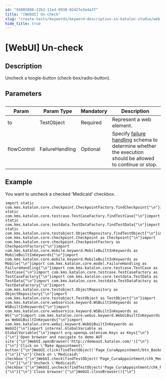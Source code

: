 ```yaml
---
id: "94885880-22b2-11ed-9930-0242fe3e4a3f"
title: "[WebUI] Un-check"
slug: "create-tests/keywords/keyword-description-in-katalon-studio/web-ui-keywords/webui-un-check"
hide_title: true
---
```


# <a id="id_0" class="anchor_top_offset"/><a id="ariaid-title1" class="anchor_top_offset"/>[WebUI] Un-check


## <a id="id_0__id_1" class="anchor_top_offset"/>Description

              
<p xmlns="http://www.w3.org/1999/xhtml" className="p">Uncheck a toogle-button (check-box/radio-button).</p> 
      

## <a id="id_0__id_2" class="anchor_top_offset"/>Parameters

              
<table xmlns="http://www.w3.org/1999/xhtml" className="table anchor_top_offset" id="id_0__16ee2fb8-b674-4810-92b2-b533a804419b"><caption /><thead className="thead"><tr className><th className="entry anchor_top_offset" id="id_0__16ee2fb8-b674-4810-92b2-b533a804419b__entry__1">Param</th><th className="entry anchor_top_offset" id="id_0__16ee2fb8-b674-4810-92b2-b533a804419b__entry__2">Param Type</th><th className="entry anchor_top_offset" id="id_0__16ee2fb8-b674-4810-92b2-b533a804419b__entry__3">Mandatory</th><th className="entry anchor_top_offset" id="id_0__16ee2fb8-b674-4810-92b2-b533a804419b__entry__4">Description</th></tr></thead><tbody className="tbody"><tr className><td className="entry" headers="id_0__16ee2fb8-b674-4810-92b2-b533a804419b__entry__1 id_0__16ee2fb8-b674-4810-92b2-b533a804419b__entry__2 id_0__16ee2fb8-b674-4810-92b2-b533a804419b__entry__3 id_0__16ee2fb8-b674-4810-92b2-b533a804419b__entry__4 ">to</td><td className="entry" headers="id_0__16ee2fb8-b674-4810-92b2-b533a804419b__entry__1 id_0__16ee2fb8-b674-4810-92b2-b533a804419b__entry__2 id_0__16ee2fb8-b674-4810-92b2-b533a804419b__entry__3 id_0__16ee2fb8-b674-4810-92b2-b533a804419b__entry__4 ">TestObject</td><td className="entry" headers="id_0__16ee2fb8-b674-4810-92b2-b533a804419b__entry__1 id_0__16ee2fb8-b674-4810-92b2-b533a804419b__entry__2 id_0__16ee2fb8-b674-4810-92b2-b533a804419b__entry__3 id_0__16ee2fb8-b674-4810-92b2-b533a804419b__entry__4 ">Required</td><td className="entry" headers="id_0__16ee2fb8-b674-4810-92b2-b533a804419b__entry__1 id_0__16ee2fb8-b674-4810-92b2-b533a804419b__entry__2 id_0__16ee2fb8-b674-4810-92b2-b533a804419b__entry__3 id_0__16ee2fb8-b674-4810-92b2-b533a804419b__entry__4 ">Represent a web element.</td></tr><tr className><td className="entry" headers="id_0__16ee2fb8-b674-4810-92b2-b533a804419b__entry__1 id_0__16ee2fb8-b674-4810-92b2-b533a804419b__entry__2 id_0__16ee2fb8-b674-4810-92b2-b533a804419b__entry__3 id_0__16ee2fb8-b674-4810-92b2-b533a804419b__entry__4 ">flowControl</td><td className="entry" headers="id_0__16ee2fb8-b674-4810-92b2-b533a804419b__entry__1 id_0__16ee2fb8-b674-4810-92b2-b533a804419b__entry__2 id_0__16ee2fb8-b674-4810-92b2-b533a804419b__entry__3 id_0__16ee2fb8-b674-4810-92b2-b533a804419b__entry__4 ">FailureHandling</td><td className="entry" headers="id_0__16ee2fb8-b674-4810-92b2-b533a804419b__entry__1 id_0__16ee2fb8-b674-4810-92b2-b533a804419b__entry__2 id_0__16ee2fb8-b674-4810-92b2-b533a804419b__entry__3 id_0__16ee2fb8-b674-4810-92b2-b533a804419b__entry__4 ">Optional</td><td className="entry" headers="id_0__16ee2fb8-b674-4810-92b2-b533a804419b__entry__1 id_0__16ee2fb8-b674-4810-92b2-b533a804419b__entry__2 id_0__16ee2fb8-b674-4810-92b2-b533a804419b__entry__3 id_0__16ee2fb8-b674-4810-92b2-b533a804419b__entry__4 ">Specify <a className="xref" href="/docs/maintain/configure-failure-handling-settings-in-katalon-studio">failure handling</a> schema to         determine whether the execution should be allowed to continue or         stop.</td></tr></tbody></table> 
      

## <a id="id_0__id_3" class="anchor_top_offset"/>Example

              
<p xmlns="http://www.w3.org/1999/xhtml" className="p">You want to uncheck a checked 'Medicaid' checkbox.</p> 
              
<pre xmlns="http://www.w3.org/1999/xhtml" className="pre codeblock"><code>import static com.kms.katalon.core.checkpoint.CheckpointFactory.findCheckpoint{"\n"}import static com.kms.katalon.core.testcase.TestCaseFactory.findTestCase{"\n"}import static com.kms.katalon.core.testdata.TestDataFactory.findTestData{"\n"}import static com.kms.katalon.core.testobject.ObjectRepository.findTestObject{"\n"}import com.kms.katalon.core.checkpoint.Checkpoint as Checkpoint{"\n"}import com.kms.katalon.core.checkpoint.CheckpointFactory as CheckpointFactory{"\n"}import com.kms.katalon.core.mobile.keyword.MobileBuiltInKeywords as MobileBuiltInKeywords{"\n"}import com.kms.katalon.core.mobile.keyword.MobileBuiltInKeywords as Mobile{"\n"}import com.kms.katalon.core.model.FailureHandling as FailureHandling{"\n"}import com.kms.katalon.core.testcase.TestCase as TestCase{"\n"}import com.kms.katalon.core.testcase.TestCaseFactory as TestCaseFactory{"\n"}import com.kms.katalon.core.testdata.TestData as TestData{"\n"}import com.kms.katalon.core.testdata.TestDataFactory as TestDataFactory{"\n"}import com.kms.katalon.core.testobject.ObjectRepository as ObjectRepository{"\n"}import com.kms.katalon.core.testobject.TestObject as TestObject{"\n"}import com.kms.katalon.core.webservice.keyword.WSBuiltInKeywords as WSBuiltInKeywords{"\n"}import com.kms.katalon.core.webservice.keyword.WSBuiltInKeywords as WS{"\n"}import com.kms.katalon.core.webui.keyword.WebUiBuiltInKeywords as WebUiBuiltInKeywords{"\n"}import com.kms.katalon.core.webui.keyword.WebUiBuiltInKeywords as WebUI{"\n"}import internal.GlobalVariable as GlobalVariable{"\n"}import org.openqa.selenium.Keys as Keys{"\n"}{"\n"}'Open browser and navigate to demo AUT site'{"\n"}WebUI.openBrowser('http://demoaut.katalon.com/'){"\n"}{"\n"}'Click on \'Make Appointment\' button'{"\n"}WebUI.click(findTestObject('Page_CuraAppointment/btn_BookAppointment')){"\n"}{"\n"}'Check on \'Medicaid\' checkbox'{"\n"}WebUI.check(findTestObject('Page_CuraAppointment/chk_Medicaid')){"\n"}{"\n"}'Uncheck \'Medicaid\' checkbox'{"\n"}WebUI.uncheck(findTestObject('Page_CuraAppointment/chk_Medicaid')){"\n"}{"\n"}'Close browser'{"\n"}WebUI.closeBrowser(){"\n"}</code></pre> 
            

